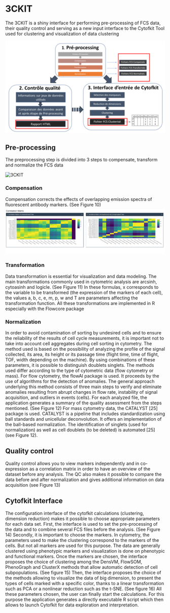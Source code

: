 # 3CKIT

The 3CKIT is a shiny interface for performing pre-processing of FCS data, their quality control and serving as a new input interface to the Cytofkit Tool used for clustering and visualization of data clustering

![3CKIT](Schemas/3ckit.PNG)

## Pre-processing 

The preprocessing step is divided into 3 steps to compensate, transform and normalize the FCS data

![3CKIT](Schemas/3ckit.preprocessing.PNG)
### Compensation
Compensation corrects the effects of overlapping emission spectra of fluorescent antibody markers. (See Figure 10)
![3CKIT](Schemas/Compensation.PNG)

### Transformation
Data transformation is essential for visualization and data modeling. The main transformations commonly used in cytometric analysis are arcsinh, cytoasinh and logicle. (See Figure 11)
In these formulas, x corresponds to the variable to be transformed (the expression of the markers of each cell), the values ​​a, b, c, e, m, p, w and T are parameters affecting the transformation function. All these transformations are implemented in R especially with the Flowcore package

### Normalization

In order to avoid contamination of sorting by undesired cells and to ensure the reliability of the results of cell cycle measurements, it is important not to take into account cell aggregates during cell sorting in cytometry. The method used is based on the possibility of analyzing the profile of the signal collected, its area, its height or its passage time (flight time, time of flight, TOF, width depending on the machine). By using combinations of these parameters, it is possible to
distinguish doublets singlets. The methods used differ according to the type of cytometric data (flow cytometry or mass).
For flow cytometry, the flowAI package is used. It proceeds by the use of algorithms for the detection of anomalies. The general approach underlying this method consists of three main steps to verify and eliminate anomalies resulting from abrupt changes in flow rate, instability of signal acquisition, and outliers in events (cells).
For each analyzed file, the application generates a summary of the quality assessment from the steps mentioned. (See Figure 12) For mass cytometry data, the CATALYST [25] package is used. CATALYST is a pipeline that includes standardization using ball standards and unicellular deconvolution. It offers an implementation of the
ball-based normalization. The identification of singlets (used for normalization) as well as cell doublets (to be deleted) is automated [25] (see Figure 12).

## Quality control

Quality control allows you to view markers independently and in co-expression as a correlation matrix in order to have an overview of the dataset before any analysis. The QC also makes it possible to compare the data before and after normalization and gives additional information on data acquisition (see Figure 13)

## Cytofkit Interface

The configuration interface of the cytofkit calculations (clustering, dimension reduction) makes it possible to choose appropriate parameters for each data set. First, the interface is used to set the pre-processing of the data and to combine several FCS files before the analysis. (See Figure 14)
Secondly, it is important to choose the markers. In cytometry, the parameters used to make the clustering correspond to the markers of the cells. But not all markers are used for this purpose. The data are generally clustered using phenotypic markers and visualization is done on phenotypic and functional markers. Once the markers are chosen, the interface proposes the choice of clustering among the DensVM, FlowSOM, PhenoGraph and ClusterX methods that allow automatic detection of cell subpopulations. (See figure 15)
Then, the interface proposes the choice of the methods allowing to visualize the data of big dimension, to present the types of cells marked with a specific color, thanks to a linear transformation such as PCA or a nonlinear reduction such as the t-SNE. (See figure 16)
All these parameters chosen, the user can finally start the calculations. For this purpose the application generates a directly executable R script which then allows to launch Cytofkit for data exploration and interpretation.

